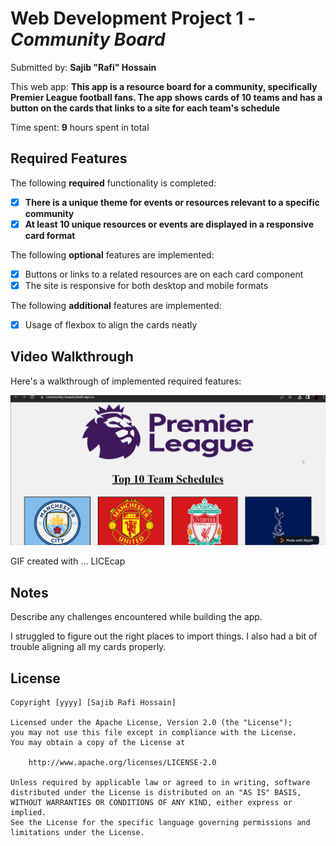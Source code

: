 # Web Development Project 1 - *Community Board*

Submitted by: **Sajib "Rafi" Hossain**

This web app: **This app is a resource board for a community, specifically Premier League football fans. The app shows cards of 10 teams and has a button on the cards that links to a site for each team's schedule**

Time spent: **9** hours spent in total

## Required Features

The following **required** functionality is completed:

- [X] **There is a unique theme for events or resources relevant to a specific community**
- [X] **At least 10 unique resources or events are displayed in a responsive card format**

The following **optional** features are implemented:

- [X] Buttons or links to a related resources are on each card component
- [X] The site is responsive for both desktop and mobile formats

The following **additional** features are implemented:

* [x] Usage of flexbox to align the cards neatly

## Video Walkthrough

Here's a walkthrough of implemented required features:

<img src='project1gif.gif' title='Video Walkthrough' width='' alt='Video Walkthrough' />

<!-- Replace this with whatever GIF tool you used! -->
GIF created with ...  LICEcap
<!-- Recommended tools:
[Kap](https://getkap.co/) for macOS
[ScreenToGif](https://www.screentogif.com/) for Windows
[peek](https://github.com/phw/peek) for Linux. -->

## Notes

Describe any challenges encountered while building the app.

I struggled to figure out the right places to import things. I also had a bit of trouble aligning all my cards properly.

## License

    Copyright [yyyy] [Sajib Rafi Hossain]

    Licensed under the Apache License, Version 2.0 (the "License");
    you may not use this file except in compliance with the License.
    You may obtain a copy of the License at

        http://www.apache.org/licenses/LICENSE-2.0

    Unless required by applicable law or agreed to in writing, software
    distributed under the License is distributed on an "AS IS" BASIS,
    WITHOUT WARRANTIES OR CONDITIONS OF ANY KIND, either express or implied.
    See the License for the specific language governing permissions and
    limitations under the License.
